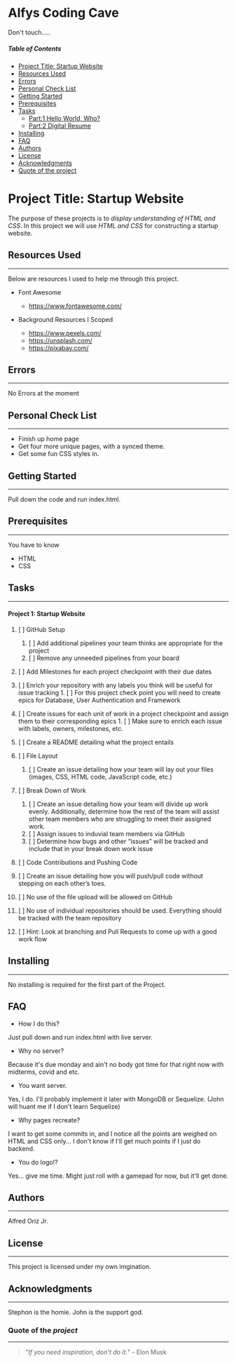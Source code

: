 # Alfys Coding Cave

Don't touch.....



<!-- Table of contents for people navigate quicker
*Issues exist with the spacing within the ID call '%20' is not working properly and will not link to topics unable to resolve-->

##### Table of Contents

- [Project Title: Startup Website ](#project-title-startup-website)
- [Resources Used](#Resources-Used)
- [Errors](#Errors)
- [Personal Check List](#Personal-Check-List)
- [Getting Started](#Getting-Started)
- [Prerequisites](#Prerequisites)
- [Tasks](#Tasks)
  - [Part:1 Hello World, Who?](#part1-hello-word-who)
  - [Part:2 Digital Resume](#part2-digital-resume)
- [Installing](#Installing)
- [FAQ](#faq)
- [Authors](#Authors)
- [License](#License)
- [Acknowledgments](#Acknowledgments)
- [Quote of the project](#Quote-of-the-project)

<!--The project name for this assignment-->

# Project Title: Startup Website

The purpose of these projects is to _display understanding of HTML and CSS_. In this project we will use _HTML and CSS_ for constructing a startup website.

<!--Resources I used to research and help me conceptually-->

## Resources Used

---

Below are resources I used to help me through this project.

- Font Awesome

  - https://www.fontawesome.com/

- Background Resources I Scoped
  - https://www.pexels.com/
  - https://unsplash.com/
  - https://pixabay.com/

<!--List of Erros I'm facing-->

## Errors

---

No Errors at the moment

<!--Things that I want to add to the project-->

## Personal Check List

---

- Finish up home page
- Get four more unique pages, with a synced theme.
- Get some fun CSS styles in.

<!--To explain how to start-->

## Getting Started

---

Pull down the code and run index.html.

<!--The knowledge required before moving on-->

## Prerequisites

---

You have to know

- HTML
- CSS
<!--List of Tasks-->

## Tasks

---

<!--Tasks for Project-->

#### Project 1: Startup Website

1. [ ] GitHub Setup

   1. [ ] Add additional pipelines your team thinks are appropriate for the project
   2. [ ] Remove any unneeded pipelines from your board

2. [ ] Add Milestones for each project checkpoint with their due dates

3. [ ] Enrich your repository with any labels you think will be useful for issue tracking 1. [ ] For this project check point you will need to create epics for Database, User
       Authentication and Framework

4. [ ] Create issues for each unit of work in a project checkpoint and assign them to their
       corresponding epics 1. [ ] Make sure to enrich each issue with labels, owners, milestones, etc.

5. [ ] Create a README detailing what the project entails

6. [ ] File Layout
   1. [ ] Create an issue detailing how your team will lay out your files (images, CSS, HTML code,
          JavaScript code, etc.)
7. [ ] Break Down of Work
    1. [ ] Create an issue detailing how your team will divide up work evenly. Additionally, determine
how the rest of the team will assist other team members who are struggling to meet their
assigned work.
    2. [ ] Assign issues to induvial team members via GitHub
    3. [ ] Determine how bugs and other “issues” will be tracked and include that in your break down
work issue

8. [ ] Code Contributions and Pushing Code
 1. [ ] Create an issue detailing how you will push/pull code without stepping on each other’s toes. 
 2. [ ] No use of the file upload will be allowed on GitHub
 3. [ ] No use of individual repositories should be used. Everything should be tracked with the
team repository
4. [ ] Hint: Look at branching and Pull Requests to come up with a good work flow

<!--Installing Heading (none required)-->

## Installing

---

No installing is required for the first part of the Project.

<!--FAQ for Team-->

## FAQ

- How I do this?

Just pull down and run index.html with live server.

- Why no server?

Because it's due monday and ain't no body got time for that right now with midterms, covid and etc.

- You want server.

Yes, I do. I'll probably implement it later with MongoDB or Sequelize. (John will huant me if I don't learn Sequelize)

- Why pages recreate?

I want to get some commits in, and I notice all the points are weighed on HTML and CSS only... I don't know if I'll get much points if I just do backend.

- You do logo!?

Yes... give me time. Might just roll with a gamepad for now, but it'll get done.

<!--Author Heading-->

## Authors

---

Alfred Oriz Jr.

<!--Licensing Heading-->

## License

---

This project is licensed under my own imgination.

<!--Acknowledgements Heading-->

## Acknowledgments

---

Stephon is the homie.
John is the support god.

<!--Quote od the "project" Heading-->

### Quote of the _project_

---

> "_If you need inspiration, don't do it._" - Elon Musk
